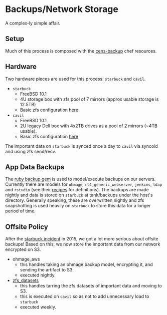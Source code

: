 Backups/Network Storage
=======

A complex-ly simple affair.

Setup
----------

Much of this process is composed with the [cens-backup](https://github.com/mobilizingcs-ops/chef-cens-backup) chef resources.

Hardware
----------

Two hardware pieces are used for this process: `starbuck` and `cavil`.

  * `starbuck`
    * FreeBSD 10.1
    * 4U storage box with zfs pool of 7 mirrors (approx usable storage is 12.5TB)
    * Basic zfs configuration [here](https://github.com/mobilizingcs-ops/chef-cens-backup/blob/master/recipes/server.rb)
  * `cavil`
    * FreeBSD 10.1
    * 2U legacy Dell box with 4x2TB drives as a pool of 2 mirrors (~4TB usable).
    * Basic zfs configuration [here](https://github.com/mobilizingcs-ops/chef-cens-backup/blob/master/recipes/server-dup.rb)

The important data on `starbuck` is synced once a day to `cavil` via syncoid and using zfs send/recv.

App Data Backups
-----------------

The [ruby backup gem](http://meskyanichi.github.io/backup/v4/) is used to model/execute backups on our servers.  Currently there are models for `ohmage`, `rt4`, `generic_webserver`, `jenkins`, `ldap` and `rstudio` (see their [recipes](https://github.com/mobilizingcs-ops/chef-cens-backup/tree/master/recipes) for definitions).  The backups are made nightly and data is stored on `starbuck` at tank/backups under the host's directory. Generally speaking, these are overwritten nightly and zfs snapshotting is used heavily on `starbuck` to store this data for a longer period of time.

Offsite Policy
--------

After the [starbuck incident](starbuck_oops.jpg) in 2015, we got a lot more serious about offsite backups! Based on this, we now store the important data from our network encrypted on S3. 

  * ohmage_aws
    * this handles taking an ohmage backup model, encrypting it, and sending the artifact to S3.
    * executed nightly.
  * [zfs_datasets](https://github.com/mobilizingcs-ops/chef-cens-backup/blob/master/recipes/zfs_datasets.rb)
    * this handles tarring the zfs datasets of important data and moving to S3.
    * this is executed on `cavil` so as not to add unnecessary load to `starbuck`
    * executed weekly. 